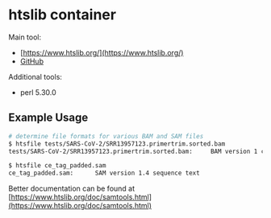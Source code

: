 # htslib container

Main tool:

* [https://www.htslib.org/](https://www.htslib.org/)
* [GitHub](https://github.com/samtools/htslib)

Additional tools:

* perl 5.30.0

## Example Usage

```bash
# determine file formats for various BAM and SAM files
$ htsfile tests/SARS-CoV-2/SRR13957123.primertrim.sorted.bam 
tests/SARS-CoV-2/SRR13957123.primertrim.sorted.bam:     BAM version 1 compressed sequence data

$ htsfile ce_tag_padded.sam
ce_tag_padded.sam:      SAM version 1.4 sequence text
```

Better documentation can be found at [https://www.htslib.org/doc/samtools.html](https://www.htslib.org/doc/samtools.html)
